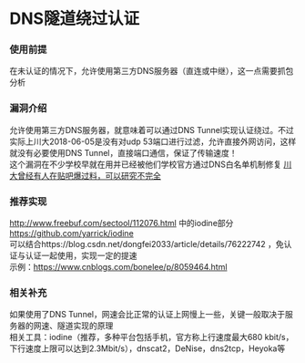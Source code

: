 # DNS隧道绕过认证

### 使用前提

在未认证的情况下，允许使用第三方DNS服务器（直连或中继），这一点需要抓包分析  

### 漏洞介绍

允许使用第三方DNS服务器，就意味着可以通过DNS Tunnel实现认证绕过。不过实际上川大2018-06-05是没有对udp 53端口进行过滤，允许直接外网访问，这样就没有必要使用DNS Tunnel，直接端口通信，保证了传输速度！  
这个漏洞在不少学校早就在用并已经被他们学校官方通过DNS白名单机制修复 [川大曾经有人在贴吧爆过料，可以研究不完全](http://tieba.baidu.com/p/4800997443)

### 推荐实现
http://www.freebuf.com/sectool/112076.html 中的iodine部分  
https://github.com/yarrick/iodine  
可以结合https://blog.csdn.net/dongfei2033/article/details/76222742 ，免认证与认证一起使用，实现一定的提速  
示例：https://www.cnblogs.com/bonelee/p/8059464.html  

### 相关补充
如果使用了DNS Tunnel，网速会比正常的认证上网慢上一些，关键一般取决于服务器的网速、隧道实现的原理  
相关工具：iodine（推荐，多种平台包括手机，官方称上行速度最大680 kbit/s，下行速度上限可以达到2.3Mbit/s），dnscat2，DeNise，dns2tcp，Heyoka等  
